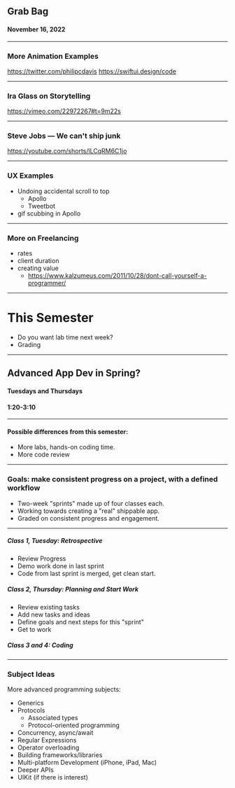 <!--
_class: lead
_header: '![w:100](images/atlas.svg) <div style="float:right; margin-top:0px; margin-left: 0.3em;">4120/5120</div>'
_footer: Class 25
-->

<style>
section.lead h2 {
  font-size: 1.25rem;
  color: #F05138;
}

section.lead h4 {
  margin-top: -8px;
  font-weight: normal;
}

section.end h1 {
  color: #F05138;
}

li {
}

</style>

## Grab Bag
#### November 16, 2022

---

### More Animation Examples

https://twitter.com/philipcdavis
https://swiftui.design/code

---

### Ira Glass on Storytelling

https://vimeo.com/22972267#t=9m22s

---

### Steve Jobs — We can't ship junk

https://youtube.com/shorts/lLCqRM6C1jo

---

### UX Examples

- Undoing accidental scroll to top
  - Apollo
  - Tweetbot
- gif scubbing in Apollo

---

### More on Freelancing

- rates
- client duration
- creating value
  - https://www.kalzumeus.com/2011/10/28/dont-call-yourself-a-programmer/

---

# This Semester

* Do you want lab time next week?
* Grading

---

<!--
_class: lead
-->

## Advanced App Dev in Spring?
#### Tuesdays and Thursdays
#### 1:20-3:10

---

#### Possible differences from this semester:

- More labs, hands-on coding time.
- More code review

---

### Goals: make consistent progress on a project, with a defined workflow

- Two-week "sprints" made up of four classes each.
- Working towards creating a "real" shippable app.
- Graded on consistent progress and engagement.


---

##### Class 1, Tuesday: Retrospective
  - Review Progress
  - Demo work done in last sprint
  - Code from last sprint is merged, get clean start.
##### Class 2, Thursday: Planning and Start Work
  - Review existing tasks
  - Add new tasks and ideas
  - Define goals and next steps for this "sprint"
  - Get to work
##### Class 3 and 4: Coding

---

### Subject Ideas

More advanced programming subjects:
- Generics
- Protocols
    - Associated types
    - Protocol-oriented programming
- Concurrency, async/await
- Regular Expressions
- Operator overloading
- Building frameworks/libraries
- Multi-platform Development (iPhone, iPad, Mac)
- Deeper APIs
- UIKit (if there is interest)





